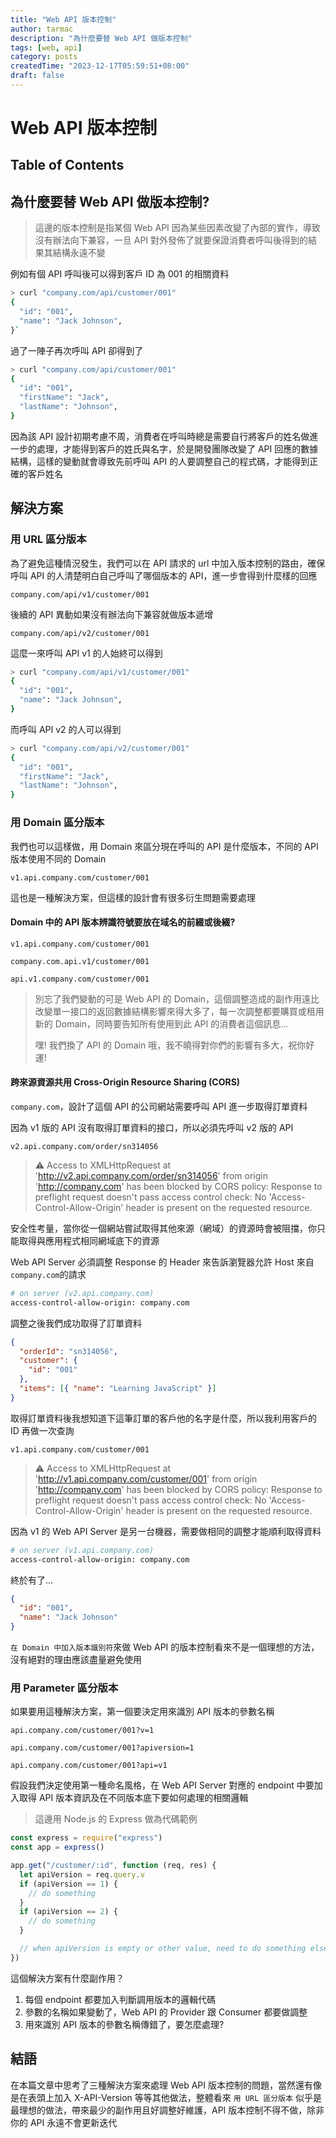 ```yaml
---
title: "Web API 版本控制"
author: tarmac
description: "為什麼要替 Web API 做版本控制"
tags: [web, api]
category: posts
createdTime: "2023-12-17T05:59:51+08:00"
draft: false
---
```


# Web API 版本控制

## Table of Contents

## 為什麼要替 Web API 做版本控制?

> 這邊的版本控制是指某個 Web API 因為某些因素改變了內部的實作，導致沒有辦法向下兼容，一旦 API 對外發佈了就要保證消費者呼叫後得到的結果其結構永遠不變

例如有個 API 呼叫後可以得到客戶 ID 為 001 的相關資料

```bash
> curl "company.com/api/customer/001"
{
  "id": "001",
  "name": "Jack Johnson",
}`
```

過了一陣子再次呼叫 API 卻得到了

```bash
> curl "company.com/api/customer/001"
{
  "id": "001",
  "firstName": "Jack",
  "lastName": "Johnson",
}
```

因為該 API 設計初期考慮不周，消費者在呼叫時總是需要自行將客戶的姓名做進一步的處理，才能得到客戶的姓氏與名字，於是開發團隊改變了 API 回應的數據結構，這樣的變動就會導致先前呼叫 API 的人要調整自己的程式碼，才能得到正確的客戶姓名

## 解決方案

### 用 URL 區分版本

為了避免這種情況發生，我們可以在 API 請求的 url 中加入版本控制的路由，確保呼叫 API 的人清楚明白自己呼叫了哪個版本的 API，進一步會得到什麼樣的回應

`company.com/api/v1/customer/001`

後續的 API 異動如果沒有辦法向下兼容就做版本遞增

`company.com/api/v2/customer/001`

這麼一來呼叫 API v1 的人始終可以得到

```bash
> curl "company.com/api/v1/customer/001"
{
  "id": "001",
  "name": "Jack Johnson",
}
```

而呼叫 API v2 的人可以得到

```bash
> curl "company.com/api/v2/customer/001"
{
  "id": "001",
  "firstName": "Jack",
  "lastName": "Johnson",
}
```

### 用 Domain 區分版本

我們也可以這樣做，用 Domain 來區分現在呼叫的 API 是什麼版本，不同的 API 版本使用不同的 Domain

`v1.api.company.com/customer/001`

這也是一種解決方案，但這樣的設計會有很多衍生問題需要處理

#### Domain 中的 API 版本辨識符號要放在域名的前綴或後綴?

`v1.api.company.com/customer/001`

`company.com.api.v1/customer/001`

`api.v1.company.com/customer/001`

> 別忘了我們變動的可是 Web API 的 Domain，這個調整造成的副作用遠比改變單一接口的返回數據結構影響來得大多了，每一次調整都要購買或租用新的 Domain，同時要告知所有使用到此 API 的消費者這個訊息...
>
> 嘿! 我們換了 API 的 Domain 哦，我不曉得對你們的影響有多大，祝你好運!

#### 跨來源資源共用 Cross-Origin Resource Sharing (CORS)

`company.com`，設計了這個 API 的公司網站需要呼叫 API 進一步取得訂單資料

因為 v1 版的 API 沒有取得訂單資料的接口，所以必須先呼叫 v2 版的 API

`v2.api.company.com/order/sn314056`

> :warning: Access to XMLHttpRequest at 'http://v2.api.company.com/order/sn314056' from origin 'http://company.com' has been blocked by CORS policy: Response to preflight request doesn't pass access control check: No 'Access-Control-Allow-Origin' header is present on the requested resource.

安全性考量，當你從一個網站嘗試取得其他來源（網域）的資源時會被阻擋，你只能取得與應用程式相同網域底下的資源

Web API Server 必須調整 Response 的 Header 來告訴瀏覽器允許 Host 來自`company.com`的請求

```bash
# on server (v2.api.company.com)
access-control-allow-origin: company.com
```

調整之後我們成功取得了訂單資料

```json
{
  "orderId": "sn314056",
  "customer": {
    "id": "001"
  },
  "items": [{ "name": "Learning JavaScript" }]
}
```

取得訂單資料後我想知道下這筆訂單的客戶他的名字是什麼，所以我利用客戶的 ID 再做一次查詢

`v1.api.company.com/customer/001`

> :warning: Access to XMLHttpRequest at 'http://v1.api.company.com/customer/001' from origin 'http://company.com' has been blocked by CORS policy: Response to preflight request doesn't pass access control check: No 'Access-Control-Allow-Origin' header is present on the requested resource.

因為 v1 的 Web API Server 是另一台機器，需要做相同的調整才能順利取得資料

```bash
# on server (v1.api.company.com)
access-control-allow-origin: company.com
```

終於有了...

```json
{
  "id": "001",
  "name": "Jack Johnson"
}
```

`在 Domain 中加入版本識別符`來做 Web API 的版本控制看來不是一個理想的方法，沒有絕對的理由應該盡量避免使用

### 用 Parameter 區分版本

如果要用這種解決方案，第一個要決定用來識別 API 版本的參數名稱

`api.company.com/customer/001?v=1`

`api.company.com/customer/001?apiversion=1`

`api.company.com/customer/001?api=v1`

假設我們決定使用第一種命名風格，在 Web API Server 對應的 endpoint 中要加入取得 API 版本資訊及在不同版本底下要如何處理的相關邏輯

> 這邊用 Node.js 的 Express 做為代碼範例

```js
const express = require("express")
const app = express()

app.get("/customer/:id", function (req, res) {
  let apiVersion = req.query.v
  if (apiVersion == 1) {
    // do something
  }
  if (apiVersion == 2) {
    // do something
  }

  // when apiVersion is empty or other value, need to do something else to handle
})
```

這個解決方案有什麼副作用？

1. 每個 endpoint 都要加入判斷調用版本的邏輯代碼
2. 參數的名稱如果變動了，Web API 的 Provider 跟 Consumer 都要做調整
3. 用來識別 API 版本的參數名稱傳錯了，要怎麼處理?

## 結語

在本篇文章中思考了三種解決方案來處理 Web API 版本控制的問題，當然還有像是在表頭上加入 X-API-Version 等等其他做法，整體看來 `用 URL 區分版本` 似乎是最理想的做法，帶來最少的副作用且好調整好維護，API 版本控制不得不做，除非你的 API 永遠不會更新迭代
